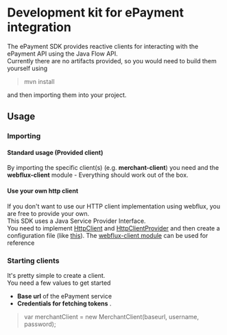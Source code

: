 # Development kit for ePayment integration

The ePayment SDK provides reactive clients for interacting with the ePayment API using the Java Flow API.<br>
Currently there are no artifacts provided, so you would need to build them yourself using
>mvn install

and then importing them into your project.
## Usage

### Importing
#### Standard usage (Provided client)
By importing the specific client(s) (e.g. **merchant-client**) you need and the **webflux-client** module - Everything should work out of the box. 

#### Use your own http client
If you don't want to use our HTTP client implementation using webflux, you are free to provide your own. <br>
This SDK uses a Java Service Provider Interface. <br>
You need to implement [HttpClient](java/base-client/src/main/java/no/bankaxept/epayment/client/base/http/HttpClient.java) and [HttpClientProvider](java/base-client/src/main/java/no/bankaxept/epayment/client/base/spi/HttpClientProvider.java)
and then create a configuration file (like [this](java/webflux-client/src/main/resources/META-INF/services/no.bankaxept.epayment.client.base.spi.HttpClientProvider)). The [webflux-client module](java/webflux-client) can be used for reference

### Starting clients
It's pretty simple to create a client.<br>
You need a few values to get started
* **Base url** of the ePayment service
* **Credentials for fetching tokens** .
> var merchantClient = new MerchantClient(baseurl, username, password);
